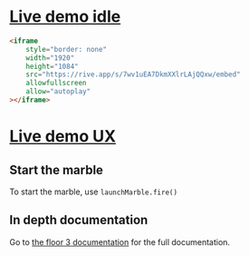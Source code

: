 # **[Live demo idle](https://rive.app/s/7wv1uEA7DkmXXlrLAjQQxw/embed)**

```html
<iframe
	style="border: none"
	width="1920"
	height="1084"
	src="https://rive.app/s/7wv1uEA7DkmXXlrLAjQQxw/embed"
	allowfullscreen
	allow="autoplay"
></iframe>
```

# **[Live demo UX](https://guillaumecartoonbase.github.io/pasqalCase/)**

## Start the marble

To start the marble, use
`launchMarble.fire()`

## In depth documentation

Go to [the floor 3 documentation](https://github.com/GuillaumeCartoonbase/Pasqal-Floor_3/blob/main/README.md) for the full documentation.
